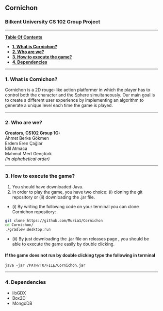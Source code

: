 ## **Cornichon**

### Bilkent University CS 102 Group Project

---

[**Table Of Contents**](#cornichon)

- [**1. What is Cornichon?**](#1-what-is-cornichon)
- [**2. Who are we?**](#2-who-are-we)
- [**3. How to execute the game?**](#3-how-to-execute-the-game)
- [**4. Dependencies**](#4-dependencies)

---

### **1. What is Cornichon?**

Cornichon is a 2D rouge-like action platformer in which the player has to control both the character and the Sphere simultaneously.
Our main goal is to create a different user
experience by implementing an algorithm to generate a unique level each time the game is played.

>

---

### **2. Who are we?**

<strong> Creators, CS102 Group 1G: </strong> <br>
Ahmet Berke Gökmen <br>
Erdem Eren Çağlar <br>
İdil Atmaca <br>
Mahmut Mert Gençtürk <br>
_(in alphabetical order)_

---

### **3. How to execute the game?**

1. You should have downloaded Java.
2. In order to play the game, you have two choice: (i) cloning the git repository or (ii) downloading the .jar file. <br>

- (i) By writing the following code on your terminal you can clone Cornichon repository:

```bash
git clone https://github.com/Muria1/Cornichon
cd Cornichon/
./gradlew desktop:run
```

- (ii) By just downloading the .jar file on releases page , you should be able to execute the game easily by double clicking.

#### If the game does not run by double clicking type the following in terminal

```
java -jar /PATH/TO/FILE/Cornichon.jar
```

---

### **4. Dependencies**

- libGDX <br>
- Box2D <br>
- MongoDB
